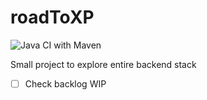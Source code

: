 # roadToXP
![Java CI with Maven](https://github.com/MiguelYann/roadToXP/workflows/Java%20CI%20with%20Maven/badge.svg?branch=master)


Small project to explore entire backend stack

- [ ] Check backlog WIP
